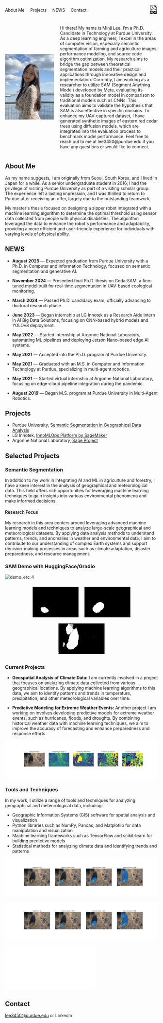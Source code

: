 <div style="display: flex; justify-content: space-between; align-items: center;">
    <nav>
        <a href="#About Me" style="margin-right: 15px; text-decoration: none;">About Me</a>
        <a href="#Projects" style="margin-right: 15px; text-decoration: none;">Projects</a>
        <a href="#NEWS" style="margin-right: 15px; text-decoration: none;">NEWS</a>
        <a href="#Contact" style="text-decoration: none;">Contact</a>
    </nav>
    <div>
        <a href="MinjiLee_Resume_PurdueUniversity.pdf" target="_blank">
            <img src="pdf-icon.png" alt="Download CV" title="Download CV" width="30" height="30"/>
        </a>
    </div>
</div>

<div style="display: flex; align-items: center; margin-top: 20px;">
    <div style="flex: 1; margin-right: 20px;">
        <img src="profile.jpg" alt="Profile Picture" width="200" height="auto">
    </div>
    <div style="flex: 2;">
        <p>Hi there! My name is Minji Lee. I’m a Ph.D. Candidate in Technology at Purdue University. As a deep learning engineer, I excel in the areas of computer vision, especially semantic segmentation of farming and agriculture images, performance modeling, and source code algorithm optimization. My research aims to bridge the gap between theoretical segmentation models and their practical applications through innovative design and implementation. Currently, I am working as a researcher to utilize SAM (Segment Anything Model) developed by Meta, evaluating its validity as a foundation model in comparison to traditional models such as CNNs. This evaluation aims to validate the hypothesis that SAM is also effective in specific domains. To enhance my UAV-captured dataset, I have generated synthetic images of eastern red cedar trees using diffusion models, which are integrated into the evaluation process to benchmark model performance. Feel free to reach out to me at <a href="mailto:lee3450@purdue.edu" style="color: inherit; text-decoration: none;">lee3450@purdue.edu</a> if you have any questions or would like to connect.</p>
    </div>
</div>

## <a id="About Me"></a>About Me

As my name suggests, I am originally from Seoul, South Korea, and I lived in Japan for a while. As a senior undergraduate student in 2016, I had the privilege of visiting Purdue University as part of a visiting scholar group. The experience left a lasting impression, and I was thrilled to return to Purdue after receiving an offer, largely due to the outstanding teamwork.

My master's thesis focused on designing a zipper robot integrated with a machine learning algorithm to determine the optimal threshold using sensor data collected from people with physical disabilities. The algorithm leveraged the data to enhance the robot's performance and adaptability, providing a more efficient and user-friendly experience for individuals with varying levels of physical ability.

## <a id="NEWS"></a>NEWS

- **August 2025** — Expected graduation from Purdue University with a Ph.D. in Computer and Information Technology, focused on semantic segmentation and generative AI.

- **November 2024** — Presented final Ph.D. thesis on CedarSAM, a fine-tuned model built for real-time segmentation in UAV-based ecological monitoring.

- **March 2024** — Passed Ph.D. candidacy exam, officially advancing to doctoral research phase.

- **June 2023** — Began internship at LG Innotek as a Research Aide Intern in AI Big Data Solutions, focusing on CNN-based hybrid models and YOLOv8 deployment.

- **May 2022** — Started internship at Argonne National Laboratory, automating ML pipelines and deploying Jetson Nano–based edge AI systems.

- **May 2021** — Accepted into the Ph.D. program at Purdue University.

- **May 2021** — Graduated with an M.S. in Computer and Information Technology at Purdue, specializing in multi-agent robotics.

- **May 2021** — Started virtual internship at Argonne National Laboratory, focusing on edge-cloud pipeline integration during the pandemic.

- **August 2019** — Began M.S. program at Purdue University in Multi-Agent Robotics.

## <a id="Projects"></a>Projects

- Purdue University, [Semantic Segmentation in Geographical Data Analysis](https://github.com/MINJILEE-PURDUE/erc_tree_semantic_segmentation_in_mlops)
- LG Innotek, [InnoMLOps Platform by SageMaker](https://github.com/MINJILEE-PURDUE/inno-mlops)
- Argonne National Laboratory, [Sage Project](https://github.com/waggle-sensor)

## Selected Projects

### Semantic Segmentation
In addition to my work in integrating AI and ML in agriculture and forestry, I have a keen interest in the analysis of geographical and meteorological data. This field offers rich opportunities for leveraging machine learning techniques to gain insights into various environmental phenomena and make informed decisions.

#### Research Focus

My research in this area centers around leveraging advanced machine learning models and techniques to analyze large-scale geographical and meteorological datasets. By applying data analysis methods to understand patterns, trends, and anomalies in weather and environmental data, I aim to contribute to our understanding of complex Earth systems and support decision-making processes in areas such as climate adaptation, disaster preparedness, and resource management.



### SAM Demo with HuggingFace/Gradio

![demo_erc_4](/src/final_demo.gif)

<div style="display: flex; flex-wrap: wrap; justify-content: center;">
    <img src="/src/mask_12_seg_1.png" alt="demo_erc_2" style="width: 30%; margin: 10px;">
    <img src="/src/mask_12_seg_2.png" alt="demo_erc_3" style="width: 30%; margin: 10px;">
    <img src="/src/mask_12_seg_3.png" alt="demo_erc_4" style="width: 30%; margin: 10px;">
</div>



### Current Projects

- **Geospatial Analysis of Climate Data:** I am currently involved in a project that focuses on analyzing climate data collected from various geographical locations. By applying machine learning algorithms to this data, we aim to identify patterns and trends in temperature, precipitation, and other meteorological variables over time.

- **Predictive Modeling for Extreme Weather Events:** Another project I am working on involves developing predictive models for extreme weather events, such as hurricanes, floods, and droughts. By combining historical weather data with machine learning techniques, we aim to improve the accuracy of forecasting and enhance preparedness and response efforts.



![demo_erc_1](/src/image_012_clustering.png)



### Tools and Techniques

In my work, I utilize a range of tools and techniques for analyzing geographical and meteorological data, including:

- Geographic Information Systems (GIS) software for spatial analysis and visualization
- Python libraries such as NumPy, Pandas, and Matplotlib for data manipulation and visualization
- Machine learning frameworks such as TensorFlow and scikit-learn for building predictive models
- Statistical methods for analyzing climate data and identifying trends and patterns
  
![demo_erc_4](/src/results_old_12.png)

![demo_erc_4](/src/results_updated_12.png)

![paper](/src/paper.pdf)

## <a id="Contact"></a>Contact

<a href="mailto:lee3450@purdue.edu" style="color: inherit; text-decoration: none;">lee3450@purdue.edu</a> or <a href="https://www.linkedin.com/in/minji-lee-purdue/" style="color: inherit; text-decoration: none;">LinkedIn</a>
